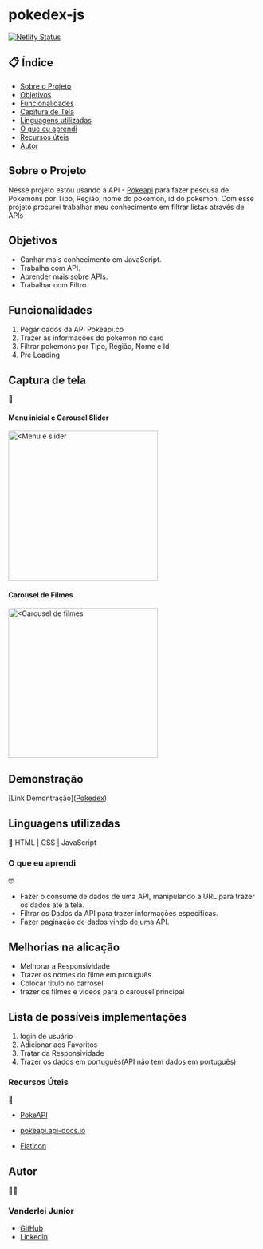 # pokedex-js

[![Netlify Status](https://api.netlify.com/api/v1/badges/92c1beac-8934-4095-82f0-af67343ea67c/deploy-status)](https://app.netlify.com/sites/transcendent-yeot-2e0134/deploys)

##  📋 Índice


- <a href="#sobre-o-projeto">Sobre o Projeto</a>
- <a href="#objetivos">Objetivos</a>
- <a href="#funcionalidades">Funcionalidades</a>
- <a href="#captura-de-tela">Capitura de Tela</a>
- <a href="#linguagens-utilizadas">Linguagens utilizadas</a>
- <a href="#o-que-eu-aprendi">O que eu aprendi</a>
- <a href="#recursos-úteis">Recursos úteis</a>
- <a href="#autor">Autor</a>

##  Sobre o Projeto

 Nesse projeto estou usando a API - <a href="https://pokeapi.co/">Pokeapi</a> para fazer pesqusa de Pokemons por Tipo, Região, nome do pokemon, id do pokemon. Com esse projeto procurei trabalhar meu conhecimento em filtrar listas através de APIs


##  Objetivos

- Ganhar mais conhecimento em JavaScript.
- Trabalha com API.
- Aprender mais sobre APIs.
- Trabalhar com Filtro.

## Funcionalidades

1. Pegar dados da API Pokeapi.co
2. Trazer as informações do pokemon no card
3. Filtrar pokemons por Tipo, Região, Nome e Id
4. Pre Loading


## Captura de tela 
📸

#### Menu inicial e Carousel Slider
<img style="width:300px" src="" alt="<Menu e slider">

#### Carousel de Filmes
<img style="width:300px" src="./assets/" alt="<Carousel de filmes">




## Demonstração

[Link Demontração](<a href="">Pokedex</a>)


## Linguagens utilizadas
📝
HTML | CSS | JavaScript

###  O que eu aprendi
🤓

- Fazer o consume de dados de uma API, manipulando a URL para trazer os dados até a tela.
- Filtrar os Dados da API para trazer informações especificas.
- Fazer paginação de dados vindo de uma API.



## Melhorias na alicação

- Melhorar a Responsividade
- Trazer os nomes do filme em protuguês
- Colocar titulo no carrosel
- trazer os filmes e videos para o carousel principal




## Lista de possíveis implementações

1. login de usuário
2. Adicionar aos Favoritos
3. Tratar da Responsividade
4. Trazer os dados em português(API não tem dados em português)

###   Recursos Úteis
🔧
- <a href="https://www.pokeapi.co/">PokeAPI</a>
- <a href="https://pokeapi.api-docs.io/v2.0/about/WAZsRcirvNZQKRCzT">pokeapi.api-docs.io</a>


- <a href="https://www.flaticon.com/br/buscar?word=pok%C3%A9mon">Flaticon</a>



##   Autor
🧑‍💻

### Vanderlei Junior
- <a href="https://github.com/VanderleiGeronimoJunior">GitHub</a>
- <a href="https://www.linkedin.com/in/vanderlei-junior-b9956686/">Linkedin</a>


